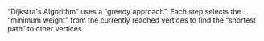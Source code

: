 “Dijkstra's Algorithm” uses a “greedy approach”. Each step selects the “minimum weight” from the currently reached vertices to find the “shortest path” to other vertices.
